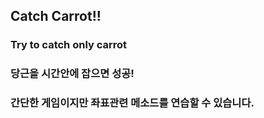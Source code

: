 ## Catch Carrot!! 
### Try to catch only carrot
### 당근을 시간안에 잡으면 성공! 
### 간단한 게임이지만 좌표관련 메소드를 연습할 수 있습니다. 
